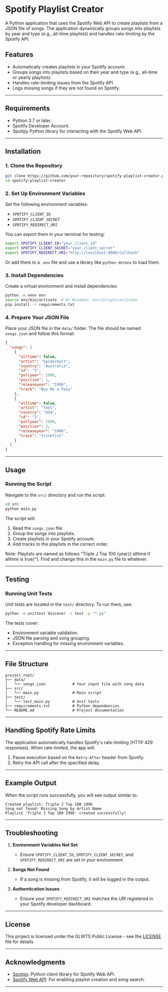 # Spotify Playlist Creator

A Python application that uses the Spotify Web API to create playlists from a JSON file of songs. The application dynamically groups songs into playlists by year and type (e.g., all-time playlists) and handles rate-limiting by the Spotify API.  

## Features
- Automatically creates playlists in your Spotify account.
- Groups songs into playlists based on their year and type (e.g., all-time or yearly playlists).
- Handles rate-limiting issues from the Spotify API.
- Logs missing songs if they are not found on Spotify.

---

## Requirements
- Python 3.7 or later.
- Spotify Developer Account.
- Spotipy Python library for interacting with the Spotify Web API.

---

## Installation

### 1. Clone the Repository
```bash
git clone https://github.com/your-repository/spotify-playlist-creator.git
cd spotify-playlist-creator
```

### 2. Set Up Environment Variables
Set the following environment variables:
- `SPOTIFY_CLIENT_ID`
- `SPOTIFY_CLIENT_SECRET`
- `SPOTIFY_REDIRECT_URI`

You can export them in your terminal for testing:
```bash
export SPOTIFY_CLIENT_ID="your_client_id"
export SPOTIFY_CLIENT_SECRET="your_client_secret"
export SPOTIFY_REDIRECT_URI="http://localhost:8080/callback"
```

Or add them to a `.env` file and use a library like `python-dotenv` to load them.

### 3. Install Dependencies
Create a virtual environment and install dependencies:
```bash
python -m venv env
source env/bin/activate  # On Windows: env\Scripts\activate
pip install -r requirements.txt
```

### 4. Prepare Your JSON File
Place your JSON file in the `data/` folder. The file should be named `songs.json` and follow this format:
```json
{
  "songs": [
    {
      "alltime": false,
      "artist": "Spiderbait",
      "country": "Australia",
      "id": "1",
      "pollyear": 1996,
      "position": 1,
      "releaseyear": "1996",
      "track": "Buy Me a Pony"
    },
    {
      "alltime": false,
      "artist": "Tool",
      "country": "USA",
      "id": "2",
      "pollyear": 1996,
      "position": 2,
      "releaseyear": "1996",
      "track": "Stinkfist"
    }
  ]
}
```

---

## Usage

### Running the Script
Navigate to the `src/` directory and run the script:
```bash
cd src
python main.py
```

The script will:
1. Read the `songs.json` file.
2. Group the songs into playlists. 
3. Create playlists in your Spotify account.
4. Add tracks to the playlists in the correct order.

Note: Playlists are named as follows "Triple J Top 100 {year}{ alltime if alltime is true}"). Find and change this in the `main.py` file to whatever.

---

## Testing

### Running Unit Tests
Unit tests are located in the `test/` directory. To run them, use:
```bash
python -m unittest discover -s test -p "*.py"
```

The tests cover:
- Environment variable validation.
- JSON file parsing and song grouping.
- Exception handling for missing environment variables.

---

## File Structure
```plaintext
project_root/
├── data/
│   └── songs.json            # Your input file with song data
├── src/
│   └── main.py               # Main script
├── test/
│   └── test_main.py          # Unit tests
├── requirements.txt          # Python dependencies
└── README.md                 # Project documentation
```

---

## Handling Spotify Rate Limits
The application automatically handles Spotify's rate-limiting (HTTP 429 responses). When rate-limited, the app will:
1. Pause execution based on the `Retry-After` header from Spotify.
2. Retry the API call after the specified delay.

---

## Example Output
When the script runs successfully, you will see output similar to:
```plaintext
Created playlist: Triple J Top 100 1996
Song not found: Missing Song by Artist Name
Playlist 'Triple J Top 100 1996' created successfully!
```

---

## Troubleshooting
1. **Environment Variables Not Set**
   - Ensure `SPOTIFY_CLIENT_ID`, `SPOTIFY_CLIENT_SECRET`, and `SPOTIFY_REDIRECT_URI` are set in your environment.

2. **Songs Not Found**
   - If a song is missing from Spotify, it will be logged in the output.

3. **Authentication Issues**
   - Ensure your `SPOTIFY_REDIRECT_URI` matches the URI registered in your Spotify developer dashboard.

---

## License
This project is licensed under the GLWTS Public License - see the [LICENSE](LICENSE) file for details

---

## Acknowledgments
- [Spotipy](https://github.com/plamere/spotipy): Python client library for Spotify Web API.  
- [Spotify Web API](https://developer.spotify.com/documentation/web-api/): For enabling playlist creation and song search.

---


